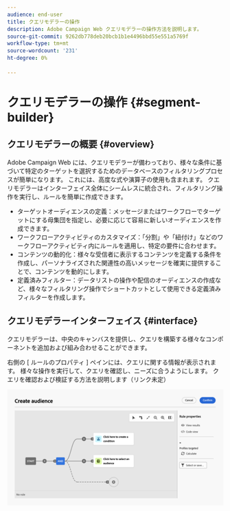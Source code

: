 ```yaml
---
audience: end-user
title: クエリモデラーの操作
description: Adobe Campaign Web クエリモデラーの操作方法を説明します。
source-git-commit: 9262db778deb20bcb1b1e4496bbd55e551a5769f
workflow-type: tm+mt
source-wordcount: '231'
ht-degree: 0%

---
```


# クエリモデラーの操作 {#segment-builder}

## クエリモデラーの概要 {#overview}

Adobe Campaign Web には、クエリモデラーが備わっており、様々な条件に基づいて特定のターゲットを選択するためのデータベースのフィルタリングプロセスが簡単になります。 これには、高度な式や演算子の使用も含まれます。 クエリモデラーはインターフェイス全体にシームレスに統合され、フィルタリング操作を実行し、ルールを簡単に作成できます。

* ターゲットオーディエンスの定義：メッセージまたはワークフローでターゲットにする母集団を指定し、必要に応じて容易に新しいオーディエンスを作成できます。
* ワークフローアクティビティのカスタマイズ：「分割」や「紐付け」などのワークフローアクティビティ内にルールを適用し、特定の要件に合わせます。
* コンテンツの動的化：様々な受信者に表示するコンテンツを定義する条件を作成し、パーソナライズされた関連性の高いメッセージを確実に提供することで、コンテンツを動的にします。
* 定義済みフィルター：データリストの操作や配信のオーディエンスの作成など、様々なフィルタリング操作でショートカットとして使用できる定義済みフィルターを作成します。

## クエリモデラーインターフェイス {#interface}

クエリモデラーは、中央のキャンバスを提供し、クエリを構築する様々なコンポーネントを追加および組み合わせることができます。

右側の [ ルールのプロパティ ] ペインには、クエリに関する情報が表示されます。 様々な操作を実行して、クエリを確認し、ニーズに合うようにします。 クエリを確認および検証する方法を説明します（リンク未定）

![](assets/query-interface.png)
